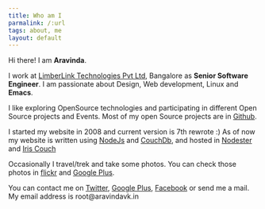 ```yaml
---
title: Who am I
parmalink: /:url
tags: about, me
layout: default
---
```


Hi there! I am **Aravinda**.

I work at [LimberLink Technologies Pvt Ltd](http://limberlink.com), Bangalore as **Senior Software Engineer**. I am passionate about Design, Web development, Linux and **Emacs**.

I like exploring OpenSource technologies and participating in different Open Source projects and Events. Most of my open Source projects are in [Github](https://github.com/aravindavk).

I started my website in 2008 and current version is 7th rewrote :) As of now my website is written using [NodeJs](http://nodejs.org) and [CouchDb](http://couchdb.apache.org/), and hosted in [Nodester](http://www.nodester.com/) and [Iris Couch](http://www.iriscouch.com/)  

Occasionally I travel/trek and take some photos. You can check those photos in [flickr](http://flickr.com/photos/aravindavk) and [Google Plus](https://plus.google.com/photos/112771262718323928488/albums).

You can contact me on [Twitter](http://twitter.com/aravindavk), [Google Plus](https://plus.google.com/112771262718323928488), [Facebook](http://facebook.com/aravindavk) or send me a mail. My email address is &#114;&#111;&#111;&#116;&#64;&#97;&#114;&#97;&#118;&#105;&#110;&#100;&#97;&#118;&#107;&#46;&#105;&#110;
